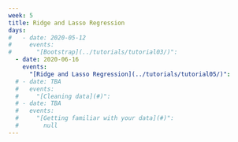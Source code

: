 ```yaml
---
week: 5
title: Ridge and Lasso Regression
days:
#   - date: 2020-05-12
#     events:
#       "[Bootstrap](../tutorials/tutorial03/)":
  - date: 2020-06-16
    events:
      "[Ridge and Lasso Regression](../tutorials/tutorial05/)":
  # - date: TBA
  #   events:
  #     "[Cleaning data](#)":
  # - date: TBA
  #   events:
  #     "[Getting familiar with your data](#)":
  #       null
---
```

